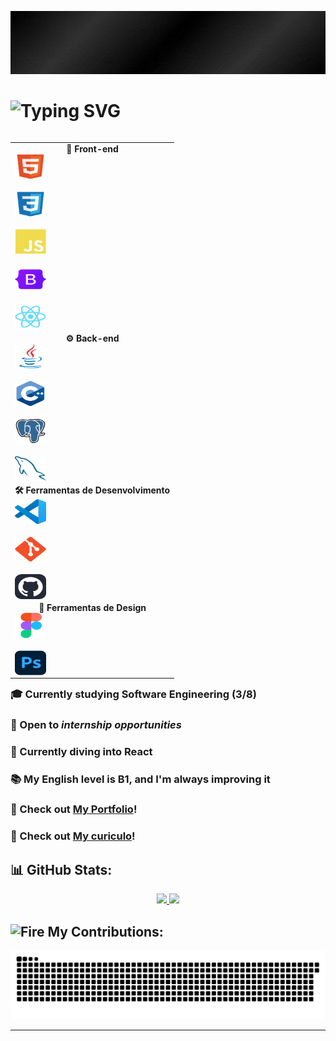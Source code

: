 <!-- Header -->
![I'm a Software Engineer (1)](https://github.com/ViictorrMillan/ViictorrMillan/blob/main/icons/Banner.gif)
<h1>
  <img src="https://readme-typing-svg.demolab.com?font=Oswald&weight=600&size=30&duration=3000&pause=1000&color=F7F7F7&vCenter=true&random=false&width=600&height=60&lines=%F0%9F%91%BE+Welcome+to+my+GitHub!;%F0%9F%A7%91%F0%9F%8F%BB%E2%80%8D%F0%9F%92%BB+Where+ideas+become+code!+;%F0%9F%9B%A0%EF%B8%8F+Crafting+digital+solutions!;%F0%9F%90%88%E2%80%8D%E2%AC%9B+Coding+with+my+old+cat+by+my+side+;%F0%9F%8E%AE+Gamer+by+night%2C+coder+by+day!;%F0%9F%A7%A0+My+personality+type%3A+INTJ-T"
    alt="Typing SVG" />
</h1>
<!-- stack -->
<table align="right">
  <tr>
    <td align="center">
      <strong>🎨 Front-end</strong>
      <div style="display: flex; flex-direction: column; gap: 20px; justify-content: center;">
        <img alt="HTML" height="40" width="50" src="https://raw.githubusercontent.com/devicons/devicon/master/icons/html5/html5-original.svg">
        <img alt="CSS" height="40" width="50" src="https://raw.githubusercontent.com/devicons/devicon/master/icons/css3/css3-original.svg">
        <img alt="Js" height="40" width="50" src="https://raw.githubusercontent.com/devicons/devicon/master/icons/javascript/javascript-plain.svg">
        <img alt="Bootstrap" height="40" width="50" src="https://github.com/devicons/devicon/blob/master/icons/bootstrap/bootstrap-original.svg">
        <img alt="React" height="40" width="50" src="https://github.com/devicons/devicon/blob/master/icons/react/react-original.svg">
      </div>
    </td>
  </tr>
  <tr>
    <td align="center">
      <strong>⚙️ Back-end</strong>
      <div style="display: flex; flex-direction: column; gap: 20px; justify-content: center;">
        <img alt="Java" height="40" width="50" src="https://github.com/devicons/devicon/blob/master/icons/java/java-original.svg">
        <img alt="C++" height="40" width="50" src="https://github.com/devicons/devicon/blob/master/icons/cplusplus/cplusplus-original.svg">
        <img alt="PostgreSQL" height="40" width="50" src="https://github.com/devicons/devicon/blob/master/icons/postgresql/postgresql-original.svg">
        <img alt="MySQL" height="40" width="50" src="https://github.com/devicons/devicon/blob/master/icons/mysql/mysql-original.svg">
      </div>
    </td>
  </tr>
  <tr>
    <td align="center">
      <strong>🛠 Ferramentas de Desenvolvimento</strong>
      <div style="display: flex; flex-direction: column; gap: 20px; justify-content: center;">
        <img alt="VSCode" height="40" width="50" src="https://raw.githubusercontent.com/devicons/devicon/master/icons/vscode/vscode-original.svg">
        <img alt="Git" height="40" width="50" src="https://github.com/devicons/devicon/blob/master/icons/git/git-plain.svg">
        <img alt="Github" height="40" width="50" src="https://raw.githubusercontent.com/tandpfun/skill-icons/65dea6c4eaca7da319e552c09f4cf5a9a8dab2c8/icons/Github-Dark.svg">
      </div>
    </td>
  </tr>
  <tr>
    <td align="center">
      <strong>🎨 Ferramentas de Design</strong>
      <div style="display: flex; flex-direction: column; gap: 20px; justify-content: center;">
        <img alt="Figma" height="40" width="50" src="https://github.com/devicons/devicon/blob/master/icons/figma/figma-original.svg">
        <img alt="Photoshop" height="40" width="50" src="https://github.com/devicons/devicon/blob/master/icons/photoshop/photoshop-original.svg">
      </div>
    </td>
  </tr>
</table>

<!-- About Me --> 
### 🎓 Currently studying Software Engineering (3/8) 
### 💼 Open to _internship opportunities_ 
### 🚀 Currently diving into React 
### 📚 My English level is B1, and I'm always improving it 
### 🌟 Check out [My Portfolio](https://link-do-seu-portfolio.com)!
### 🌟 Check out [My curiculo](https://link-do-seu-portfolio.com)!


<!-- Status -->
## 📊 GitHub Stats: 
<div align="center">
  <a href="https://github.com/ViictorrMillan">
    <img height="180em" src="https://github-readme-stats.vercel.app/api?username=ViictorrMillan&theme=midnight-purple&hide_border=false&include_all_commits=true&count_private=false" />
    <img height="180em" src="https://github-readme-stats.vercel.app/api/top-langs/?username=ViictorrMillan&theme=midnight-purple&hide_border=false&include_all_commits=true&count_private=true&layout=compact" />
  </a>
</div>

<!-- Snake -->
## <img src="https://raw.githubusercontent.com/Tarikul-Islam-Anik/Animated-Fluent-Emojis/master/Emojis/Travel%20and%20places/Fire.png" alt="Fire" width="25" height="25" /> My Contributions:
<img alt="snake eating my contributions" src="https://raw.githubusercontent.com/ViictorrMillan/ViictorrMillan/output/github-contribution-grid-snake-dark.svg" />

---

